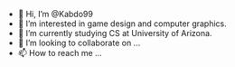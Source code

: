 - 👋 Hi, I’m @Kabdo99
- 👀 I’m interested in game design and computer graphics.
- 🌱 I’m currently studying CS at University of Arizona.
- 💞️ I’m looking to collaborate on ...
- 📫 How to reach me ...

<!---
Kabdo99/Kabdo99 is a ✨ special ✨ repository because its `README.md` (this file) appears on your GitHub profile.
You can click the Preview link to take a look at your changes.
--->
